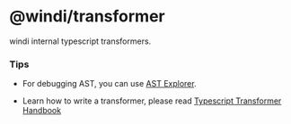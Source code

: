 # @windi/transformer

windi internal typescript transformers.

### Tips 

- For debugging AST, you can use [AST Explorer](https://astexplorer.net/).

- Learn how to write a transformer, please read [Typescript Transformer Handbook](https://github.com/madou/typescript-transformer-handbook)
